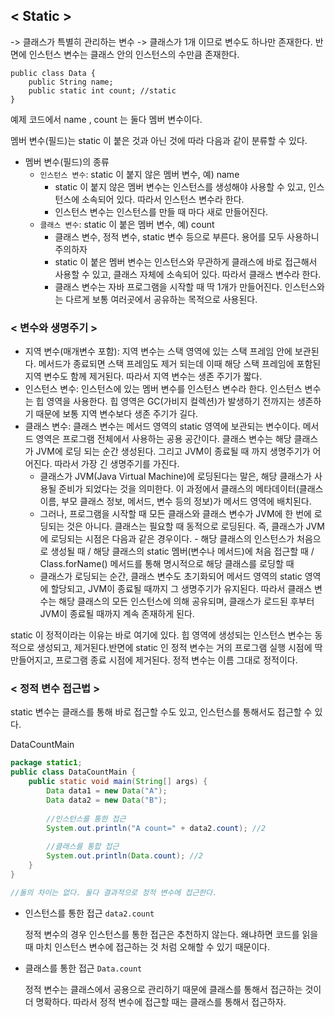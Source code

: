 ## < Static >
-> 클래스가 특별히 관리하는 변수
-> 클래스가 1개 이므로 변수도 하나만 존재한다. 반면에 인스턴스 변수는 클래스 안의 인스턴스의 수만큼 존재한다.

```
public class Data {
	public String name;
	public static int count; //static
}
```

예제 코드에서 name , count 는 둘다 멤버 변수이다.

멤버 변수(필드)는 static 이 붙은 것과 아닌 것에 따라 다음과 같이 분류할 수 있다.

- 멤버 변수(필드)의 종류
    - `인스턴스 변수`: static 이 붙지 않은 멤버 변수, 예) name
        - static 이 붙지 않은 멤버 변수는 인스턴스를 생성해야 사용할 수 있고, 인스턴스에 소속되어 있다. 따라서 인스턴스 변수라 한다.
        - 인스턴스 변수는 인스턴스를 만들 때 마다 새로 만들어진다.
    - `클래스 변수`: static 이 붙은 멤버 변수, 예) count
        - 클래스 변수, 정적 변수, static 변수 등으로 부른다. 용어를 모두 사용하니 주의하자
        - static 이 붙은 멤버 변수는 인스턴스와 무관하게 클래스에 바로 접근해서 사용할 수 있고, 클래스 자체에 소속되어 있다. 따라서 클래스 변수라 한다.
        - 클래스 변수는 자바 프로그램을 시작할 때 딱 1개가 만들어진다. 인스턴스와는 다르게 보통 여러곳에서 공유하는 목적으로 사용된다.

### < 변수와 생명주기 >

- 지역 변수(매개변수 포함): 지역 변수는 스택 영역에 있는 스택 프레임 안에 보관된다. 메서드가 종료되면 스택 프레임도 제거 되는데 이때 해당 스택 프레임에 포함된 지역 변수도 함께 제거된다. 따라서 지역 변수는 생존 주기가 짧다.
- 인스턴스 변수: 인스턴스에 있는 멤버 변수를 인스턴스 변수라 한다. 인스턴스 변수는 힙 영역을 사용한다. 힙 영역은 GC(가비지 컬렉션)가 발생하기 전까지는 생존하기 때문에 보통 지역 변수보다 생존 주기가 길다.
- 클래스 변수: 클래스 변수는 메서드 영역의 static 영역에 보관되는 변수이다. 메서드 영역은 프로그램 전체에서 사용하는 공용 공간이다. 클래스 변수는 해당 클래스가 JVM에 로딩 되는 순간 생성된다. 그리고 JVM이 종료될 때 까지 생명주기가 어어진다. 따라서 가장 긴 생명주기를 가진다.
    - 클래스가 JVM(Java Virtual Machine)에 로딩된다는 말은, 해당 클래스가 사용될 준비가 되었다는 것을 의미한다. 이 과정에서 클래스의 메타데이터(클래스 이름, 부모 클래스 정보, 메서드, 변수 등의 정보)가 메서드 영역에 배치된다.
    - 그러나, 프로그램을 시작할 때 모든 클래스와 클래스 변수가 JVM에 한 번에 로딩되는 것은 아니다. 클래스는 필요할 때 동적으로 로딩된다. 즉, 클래스가 JVM에 로딩되는 시점은 다음과 같은 경우이다. - 해당 클래스의 인스턴스가 처음으로 생성될 때 / 해당 클래스의 static 멤버(변수나 메서드)에 처음 접근할 때 / Class.forName() 메서드를 통해 명시적으로 해당 클래스를 로딩할 때
    - 클래스가 로딩되는 순간, 클래스 변수도 초기화되어 메서드 영역의 static 영역에 할당되고, JVM이 종료될 때까지 그 생명주기가 유지된다. 따라서 클래스 변수는 해당 클래스의 모든 인스턴스에 의해 공유되며, 클래스가 로드된 후부터 JVM이 종료될 때까지 계속 존재하게 된다.

static 이 정적이라는 이유는 바로 여기에 있다. 힙 영역에 생성되는 인스턴스 변수는 동적으로 생성되고, 제거된다.반면에 static 인 정적 변수는 거의 프로그램 실행 시점에 딱 만들어지고, 프로그램 종료 시점에 제거된다. 정적 변수는 이름 그대로 정적이다.

### < 정적 변수 접근법 >

static 변수는 클래스를 통해 바로 접근할 수도 있고, 인스턴스를 통해서도 접근할 수 있다.

DataCountMain

```java
package static1;
public class DataCountMain {
	public static void main(String[] args) {
		Data data1 = new Data("A");
		Data data2 = new Data("B");
		
		//인스턴스를 통한 접근
		System.out.println("A count=" + data2.count); //2
		
		//클래스를 통합 접근
		System.out.println(Data.count); //2
	}
}

//둘의 차이는 없다. 둘다 결과적으로 정적 변수에 접근한다.
```

- 인스턴스를 통한 접근 `data2.count`

  정적 변수의 경우 인스턴스를 통한 접근은 추천하지 않는다. 왜냐하면 코드를 읽을 때 마치 인스턴스 변수에 접근하는 것 처럼 오해할 수 있기 때문이다.

- 클래스를 통한 접근 `Data.count`

  정적 변수는 클래스에서 공용으로 관리하기 때문에 클래스를 통해서 접근하는 것이 더 명확하다. 따라서 정적 변수에 접근할 때는 클래스를 통해서 접근하자.
